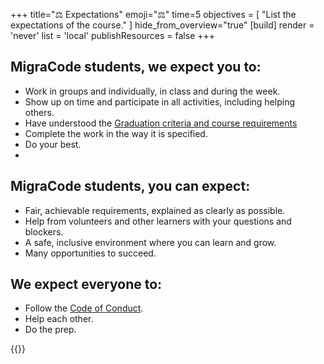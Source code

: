 +++
title="⚖️ Expectations"
emoji="⚖️"
time=5
objectives = [
  "List the expectations of the course."
]
hide_from_overview="true"
[build]
  render = 'never'
  list = 'local'
  publishResources = false
+++

## MigraCode students, we expect you to:

- Work in groups and individually, in class and during the week.
- Show up on time and participate in all activities, including helping others.
- Have understood the [Graduation criteria and course requirements](https://migracode-itp.netlify.app/graduation-criteria/)
- Complete the work in the way it is specified.
- Do your best.
-

## MigraCode students, you can expect:

- Fair, achievable requirements, explained as clearly as possible.
- Help from volunteers and other learners with your questions and blockers.
- A safe, inclusive environment where you can learn and grow.
- Many opportunities to succeed.

## We expect everyone to:

- Follow the [Code of Conduct](https://syllabus.migracode.org/general-information/code-of-conduct).
- Help each other.
- Do the prep.

{{<multiple-choice
  question="Do you have to attend all the classes?"
  answers="Yes, we should act professionally | Nah, it's a casual hobby"
  feedback="Right! Participating to the best of your ability is necessary. You will get more out of attending in person if possible, but if not there's online class too. | No, this isn't a coding club, it's a vocational training programme and classes are part of it."
  correct="0" >}}
